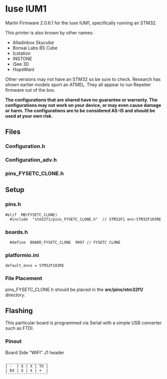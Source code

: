
# Iuse IUM1
Marlin Firmware 2.0.6.1 for the Iuse IUM1, specifically running an STM32.

This printer is also known by other names:

- Alladinbox Skycube
- Bonsai Labs BS Cube
- Icstation
- iNSTONE
- iSee 3D
- HopeWant

Other versions may not have an STM32 so be sure to check. Research has shown earlier models sport an ATMEL. They all appear to run Repetier firmware out of the box.

**The configurations that are shared have no guarantee or warranty. The configurations may not work on your device, or may even cause damage or harm. The configurations are to be considered AS-IS and should be used at your own risk.**

## Files

### Configuration.h

### Configuration_adv.h

### pins_FYSETC_CLONE.h

## Setup

### pins.h

```
#elif  MB(FYSETC_CLONE)
  #include  "stm32f1/pins_FYSETC_CLONE.h"  // STM32F1 env:STM32F103RE
```

### boards.h

```
  #define  BOARD_FYSETC_CLONE  9997 // FYSETC CLONE
```

### platformio.ini

```
default_envs = STM32F103RE
```

### File Placement

pins_FYSETC_CLONE.h should be placed in the **src/pins/stm32f1/** directory.

## Flashing

This particular board is programmed via Serial with a simple USB converter such as FTDI.

### Pinout

Board Side "WIFI" J1 header

```
___________________
| -  | X | X | TX |
| RX | X | X | +  |
¯¯¯¯¯¯¯¯¯¯¯¯¯¯¯¯¯¯¯
```
